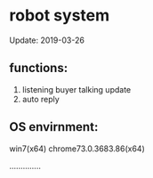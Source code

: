 # robot system

Update:
2019-03-26 

## functions:
1. listening buyer talking update
2. auto reply

## OS envirnment:
win7(x64)
chrome73.0.3683.86(x64)

..............

